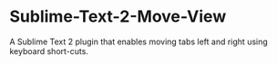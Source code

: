 Sublime-Text-2-Move-View
========================

A Sublime Text 2 plugin that enables moving tabs left and right using keyboard short-cuts.
